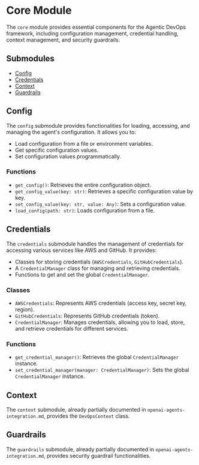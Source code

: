 # Core Module

The `core` module provides essential components for the Agentic DevOps framework, including configuration management, credential handling, context management, and security guardrails.

## Submodules

- [Config](#config)
- [Credentials](#credentials)
- [Context](#context)
- [Guardrails](#guardrails)

## Config

The `config` submodule provides functionalities for loading, accessing, and managing the agent's configuration. It allows you to:

- Load configuration from a file or environment variables.
- Get specific configuration values.
- Set configuration values programmatically.

### Functions

- `get_config()`: Retrieves the entire configuration object.
- `get_config_value(key: str)`: Retrieves a specific configuration value by key.
- `set_config_value(key: str, value: Any)`: Sets a configuration value.
- `load_config(path: str)`: Loads configuration from a file.

## Credentials

The `credentials` submodule handles the management of credentials for accessing various services like AWS and GitHub. It provides:

- Classes for storing credentials (`AWSCredentials`, `GitHubCredentials`).
- A `CredentialManager` class for managing and retrieving credentials.
- Functions to get and set the global `CredentialManager`.

### Classes

- `AWSCredentials`: Represents AWS credentials (access key, secret key, region).
- `GitHubCredentials`: Represents GitHub credentials (token).
- `CredentialManager`: Manages credentials, allowing you to load, store, and retrieve credentials for different services.

### Functions

- `get_credential_manager()`: Retrieves the global `CredentialManager` instance.
- `set_credential_manager(manager: CredentialManager)`: Sets the global `CredentialManager` instance.

## Context

The `context` submodule, already partially documented in `openai-agents-integration.md`, provides the `DevOpsContext` class.

## Guardrails

The `guardrails` submodule, already partially documented in `openai-agents-integration.md`, provides security guardrail functionalities.